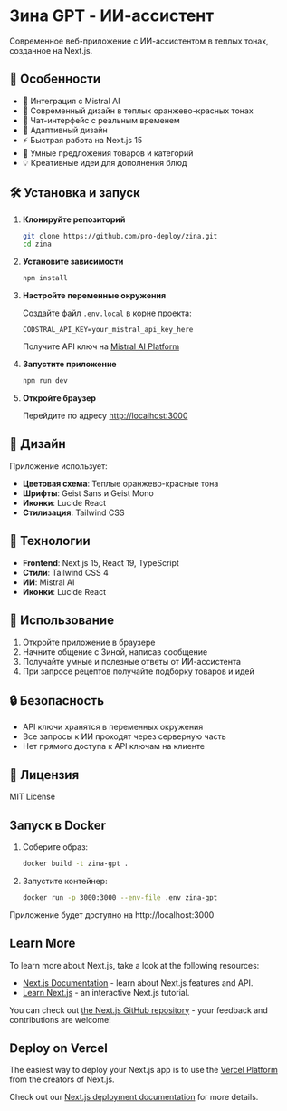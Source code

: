 # Зина GPT - ИИ-ассистент

Современное веб-приложение с ИИ-ассистентом в теплых тонах, созданное на Next.js.

## 🚀 Особенности

- 🤖 Интеграция с Mistral AI
- 🎨 Современный дизайн в теплых оранжево-красных тонах
- 💬 Чат-интерфейс с реальным временем
- 📱 Адаптивный дизайн
- ⚡ Быстрая работа на Next.js 15
- 🛒 Умные предложения товаров и категорий
- 💡 Креативные идеи для дополнения блюд

## 🛠️ Установка и запуск

1. **Клонируйте репозиторий**
   ```bash
   git clone https://github.com/pro-deploy/zina.git
   cd zina
   ```

2. **Установите зависимости**
   ```bash
   npm install
   ```

3. **Настройте переменные окружения**
   
   Создайте файл `.env.local` в корне проекта:
   ```env
   CODSTRAL_API_KEY=your_mistral_api_key_here
   ```
   
   Получите API ключ на [Mistral AI Platform](https://console.mistral.ai/)

4. **Запустите приложение**
   ```bash
   npm run dev
   ```

5. **Откройте браузер**
   
   Перейдите по адресу [http://localhost:3000](http://localhost:3000)

## 🎨 Дизайн

Приложение использует:
- **Цветовая схема**: Теплые оранжево-красные тона
- **Шрифты**: Geist Sans и Geist Mono
- **Иконки**: Lucide React
- **Стилизация**: Tailwind CSS

## 🔧 Технологии

- **Frontend**: Next.js 15, React 19, TypeScript
- **Стили**: Tailwind CSS 4
- **ИИ**: Mistral AI
- **Иконки**: Lucide React

## 📝 Использование

1. Откройте приложение в браузере
2. Начните общение с Зиной, написав сообщение
3. Получайте умные и полезные ответы от ИИ-ассистента
4. При запросе рецептов получайте подборку товаров и идей

## 🔒 Безопасность

- API ключи хранятся в переменных окружения
- Все запросы к ИИ проходят через серверную часть
- Нет прямого доступа к API ключам на клиенте

## 📄 Лицензия

MIT License

## Запуск в Docker

1. Соберите образ:
   ```bash
   docker build -t zina-gpt .
   ```
2. Запустите контейнер:
   ```bash
   docker run -p 3000:3000 --env-file .env zina-gpt
   ```

Приложение будет доступно на http://localhost:3000

## Learn More

To learn more about Next.js, take a look at the following resources:

- [Next.js Documentation](https://nextjs.org/docs) - learn about Next.js features and API.
- [Learn Next.js](https://nextjs.org/learn) - an interactive Next.js tutorial.

You can check out [the Next.js GitHub repository](https://github.com/vercel/next.js) - your feedback and contributions are welcome!

## Deploy on Vercel

The easiest way to deploy your Next.js app is to use the [Vercel Platform](https://vercel.com/new?utm_medium=default-template&filter=next.js&utm_source=create-next-app&utm_campaign=create-next-app-readme) from the creators of Next.js.

Check out our [Next.js deployment documentation](https://nextjs.org/docs/app/building-your-application/deploying) for more details.
